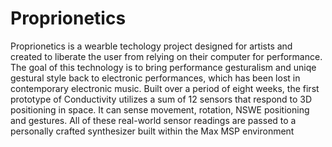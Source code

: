 # Proprionetics

Proprionetics is a wearble techology project designed for artists and created to liberate the user from relying on their computer for performance. The goal of this technology is to bring performance gesturalism and uniqe gestural style back to electronic performances, which has been lost in contemporary electronic music. Built over a period of eight weeks, the first prototype of Conductivity utilizes a sum of 12 sensors that respond to 3D positioning in space. It can sense movement, rotation, NSWE positioning and gestures. All of these real-world sensor readings are passed to a personally crafted synthesizer built within the Max MSP environment
